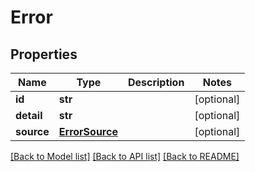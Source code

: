 # Error


## Properties
Name | Type | Description | Notes
------------ | ------------- | ------------- | -------------
**id** | **str** |  | [optional] 
**detail** | **str** |  | [optional] 
**source** | [**ErrorSource**](ErrorSource.md) |  | [optional] 

[[Back to Model list]](../README.md#documentation-for-models) [[Back to API list]](../README.md#documentation-for-api-endpoints) [[Back to README]](../README.md)


